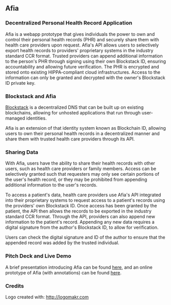 ## Afia

### Decentralized Personal Health Record Application
Afia is a webapp prototype that gives individuals the power to own and control their personal health records (PHR) and securely share them with health care providers upon request. Afia's API allows users to selectively export health records to providers' proprietary systems in the industry standard CCR format. Trusted providers can append additional information to the person's PHR through signing using their own Blockstack ID, ensuring accountability and allowing future verification. The PHR is encrypted and stored onto existing HIPPA-compliant cloud infrastructures. Access to the information can only be granted and decrypted with the owner's Blockstack ID private key.

### Blockstack and Afia
[Blockstack](https://blockstack.org/intro) is a decentralized DNS that can be built up on existing blockchains, allowing for unhosted applications that run through user-managed identities.

Afia is an extension of that identity system known as Blockchain ID, allowing users to own their personal health records in a decentralized manner and share them with trusted health care providers through its API.

### Sharing Data
With Afia, users have the ability to share their health records with other users, such as health care providers or family members. Access can be selectively granted such that requesters may only see certain portions of the user's health record, or they may be prohibited from appending additional information to the user's records.

To access a patient's data, health care providers use Afia's API integrated into their proprietary systems to request access to a patient's records using the providers' own Blockstack ID. Once access has been granted by the patient, the API then allows the records to be exported in the industry standard CCR format. Through the API, providers can also append new information to the patient's record. Appending any new data requires a digital signature from the author's Blockstack ID, to allow for verification.

Users can check the digital signature and ID of the author to ensure that the appended record was added by the trusted individual.

### Pitch Deck and Live Demo
A brief presentation introducing Afia can be found [here](http://slides.com/aganita/afia#/), and an online prototype of Afia (with annotations) can be found [here](https://invis.io/PXAF8L8YJ).

### Credits
Logo created with: http://logomakr.com
